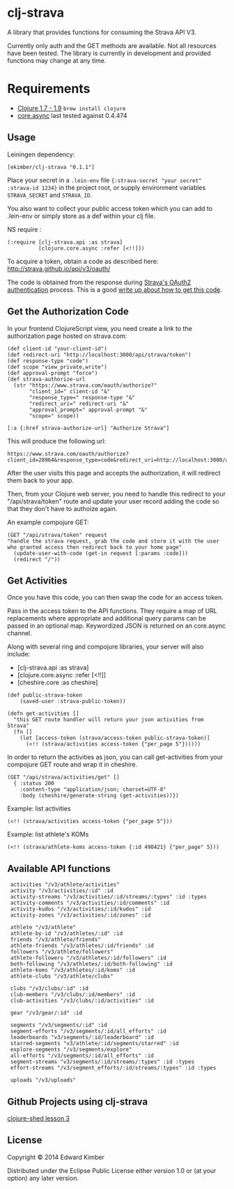 # clj-strava

A library that provides functions for consuming the Strava API V3.

Currently only auth and the GET methods are available.  Not all resources have been tested.
The library is currently in development and provided functions may change at any time.


# Requirements

* [Clojure 1.7 - 1.9](https://clojure.org/community/downloads) `brew install clojure`
* [core.async](https://github.com/clojure/core.async) last tested against 0.4.474

## Usage

Leiningen dependency:

    [ekimber/clj-strava "0.1.1"]

Place your secret in a `.lein-env` file `{:strava-secret "your secret" :strava-id 1234}` in the project root,
or supply environment variables `STRAVA_SECRET` and `STRAVA_ID`.

You also want to collect your public access token which you can add to .lein-env or simply store as a def within your clj file.

NS require :

    (:require [clj-strava.api :as strava]
              [clojure.core.async :refer [<!!]])

To acquire a token, obtain a code as described here: http://strava.github.io/api/v3/oauth/

The code is obtained from the response during [Strava's OAuth2 authentication](https://developers.strava.com/docs/authentication/) process. This is a good [write up about how to get this code](https://yizeng.me/2017/01/11/get-a-strava-api-access-token-with-write-permission/).

## Get the Authorization Code

In your frontend ClojureScript view, you need create a link to the authorization page hosted on strava.com:

```
(def client-id "your-client-id")
(def redirect-uri "http://localhost:3000/api/strava/token")
(def response-type "code")
(def scope "view_private,write")
(def approval-prompt "force")
(def strava-authorize-url
  (str "https://www.strava.com/oauth/authorize?"
       "client_id=" client-id "&"
       "response_type=" response-type "&"
       "redirect_uri=" redirect-uri "&"
       "approval_prompt=" approval-prompt "&"
       "scope=" scope))

[:a {:href strava-authorize-url} "Authorize Strava"]
```

This will produce the following url:
```
https://www.strava.com/oauth/authorize?client_id=28964&response_type=code&redirect_uri=http://localhost:3000/api/strava/token&approval_prompt=force&scope=view_private,write
```

After the user visits this page and accepts the authorization, it will redirect them back to your app.

Then, from your Clojure web server, you need to handle this redirect to your  "/api/strava/token" route and update your user record adding the code so that they don't have to authoize again.

An example compojure GET:
```
(GET "/api/strava/token" request
"handle the strava request, grab the code and store it with the user who granted access then redirect back to your home page"
  (update-user-with-code (get-in request [:params :code]))
  (redirect "/"))
```

## Get Activities

Once you have this code, you can then swap the code for an access token.

Pass in the access token to the API functions.  They require a map of URL replacements where appropriate and additional query params can be passed in an optional map.  Keywordized JSON is returned on an core.async channel.

Along with several ring and compojure libraries, your server will also include:

* [clj-strava.api :as strava]
* [clojure.core.async :refer [<!!]]
* [cheshire.core :as cheshire]

```
(def public-strava-token
    (saved-user :strava-public-token))

(defn get-activities []
  "this GET route handler will return your json activities from Strava"
  (fn []
    (let [access-token (strava/access-token public-strava-token)]
      (<!! (strava/activities access-token {"per_page 5"})))))
```

In order to return the activities as json, you can call get-activities from your compojure GET route and wrap it in cheshire.

```
(GET "/api/strava/activities/get" []
  { :status 200
    :content-type "application/json; charset=UTF-8"
    :body (cheshire/generate-string (get-activities))})
```

Example: list activities

    (<!! (strava/activities access-token {"per_page 5"}))

Example: list athlete's KOMs

    (<!! (strava/athlete-koms access-token {:id 490421} {"per_page" 5}))

## Available API functions

     activities "/v3/athlete/activities"
     activity "/v3/activities/:id" :id
     activity-streams "/v3/activities/:id/streams/:types" :id :types
     activity-comments "/v3/activities/:id/comments" :id
     activity-kudos "/v3/activities/:id/kudos" :id
     activity-zones "/v3/activities/:id/zones" :id

     athlete "/v3/athlete"
     athlete-by-id "/v3/athletes/:id" :id
     friends "/v3/athlete/friends"
     athlete-friends "/v3/athletes/:id/friends" :id
     followers "/v3/athlete/followers"
     athlete-followers "/v3/athletes/:id/followers" :id
     both-following "/v3/athletes/:id/both-following" :id
     athlete-koms "/v3/athletes/:id/koms" :id
     athlete-clubs "/v3/athlete/clubs"

     clubs "/v3/clubs/:id" :id
     club-members "/v3/clubs/:id/members" :id
     club-activities "/v3/clubs/:id/activities" :id

     gear "/v3/gear/:id" :id

     segments "/v3/segments/:id" :id
     segment-efforts "/v3/segments/:id/all_efforts" :id
     leaderboards "v3/segments/:id/leaderboard" :id
     starred-segments "v3/athlete/:id/segments/starred" :id
     explore-segments "/v3/segments/explore"
     all-efforts "/v3/segments/:id/all_efforts" :id
     segment-streams "v3/segments/:id/streams/:types" :id :types
     effort-streams "/v3/segment_efforts/:id/streams/:types" :id :types

     uploads "/v3/uploads"

## Github Projects using clj-strava

[clojure-shed lesson 3](https://github.com/headwinds/clojure-shed)

## License

Copyright © 2014 Edward Kimber

Distributed under the Eclipse Public License either version 1.0 or (at
your option) any later version.
